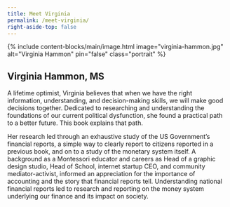 ```yaml
---
title: Meet Virginia
permalink: /meet-virginia/
right-aside-top: false
---
```


<div class="uk-text-center">
{% include content-blocks/main/image.html image="virginia-hammon.jpg" alt="Virginia Hammon" pin="false" class="portrait" %}
</div>

## Virginia Hammon, MS

A lifetime optimist, Virginia believes that when we have the right information, understanding, and decision-making skills, we will make good decisions together. Dedicated to researching and understanding the foundations of our current political dysfunction, she found a practical path to a better future. This book explains that path.

Her research led through an exhaustive study of the US Government’s financial reports, a simple way to clearly report to citizens reported in a previous book, and on to a study of the monetary system itself. A background as a Montessori educator and careers as Head of a graphic design studio, Head of School, internet startup CEO, and community mediator-activist,  informed an appreciation for the importance of accounting and the story that financial reports tell. Understanding national financial reports led to research and reporting on the money system underlying our finance and its impact on society.
